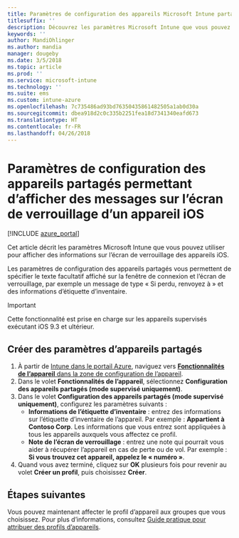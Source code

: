 ```yaml
---
title: Paramètres de configuration des appareils Microsoft Intune partagés pour iOS
titlesuffix: ''
description: Découvrez les paramètres Microsoft Intune que vous pouvez utiliser pour afficher des informations sur l’écran de verrouillage des appareils iOS.
keywords: ''
author: MandiOhlinger
ms.author: mandia
manager: dougeby
ms.date: 3/5/2018
ms.topic: article
ms.prod: ''
ms.service: microsoft-intune
ms.technology: ''
ms.suite: ems
ms.custom: intune-azure
ms.openlocfilehash: 7c735486ad93bd76350435861482505a1ab0d30a
ms.sourcegitcommit: dbea918d2c0c335b2251fea18d7341340eafd673
ms.translationtype: HT
ms.contentlocale: fr-FR
ms.lasthandoff: 04/26/2018
---
```

# <a name="shared-device-configuration-settings-to-display-messages-on-the-ios-device-lock-screen"></a>Paramètres de configuration des appareils partagés permettant d’afficher des messages sur l’écran de verrouillage d’un appareil iOS

[!INCLUDE [azure_portal](./includes/azure_portal.md)]

Cet article décrit les paramètres Microsoft Intune que vous pouvez utiliser pour afficher des informations sur l’écran de verrouillage des appareils iOS.

Les paramètres de configuration des appareils partagés vous permettent de spécifier le texte facultatif affiché sur la fenêtre de connexion et l’écran de verrouillage, par exemple un message de type « Si perdu, renvoyez à » et des informations d’étiquette d’inventaire. 

>[!IMPORTANT]
> Cette fonctionnalité est prise en charge sur les appareils supervisés exécutant iOS 9.3 et ultérieur.

## <a name="create-shared-device-settings"></a>Créer des paramètres d’appareils partagés

1. À partir de [Intune dans le portail Azure](https://portal.azure.com), naviguez vers [**Fonctionnalités de l’appareil** dans la zone de configuration de l’appareil](device-features-configure.md). 
1. Dans le volet **Fonctionnalités de l’appareil**, sélectionnez **Configuration des appareils partagés (mode supervisé uniquement)**.
2. Dans le volet **Configuration des appareils partagés (mode supervisé uniquement)**, configurez les paramètres suivants :
    - **Informations de l’étiquette d’inventaire** : entrez des informations sur l’étiquette d’inventaire de l’appareil. Par exemple : **Appartient à Contoso Corp**. Les informations que vous entrez sont appliquées à tous les appareils auxquels vous affectez ce profil.
    - **Note de l’écran de verrouillage** : entrez une note qui pourrait vous aider à récupérer l’appareil en cas de perte ou de vol. Par exemple : **Si vous trouvez cet appareil, appelez le « numéro »**.
3. Quand vous avez terminé, cliquez sur **OK** plusieurs fois pour revenir au volet **Créer un profil**, puis choisissez **Créer**. 


## <a name="next-steps"></a>Étapes suivantes

Vous pouvez maintenant affecter le profil d’appareil aux groupes que vous choisissez. Pour plus d’informations, consultez [Guide pratique pour attribuer des profils d’appareils](device-profile-assign.md).
